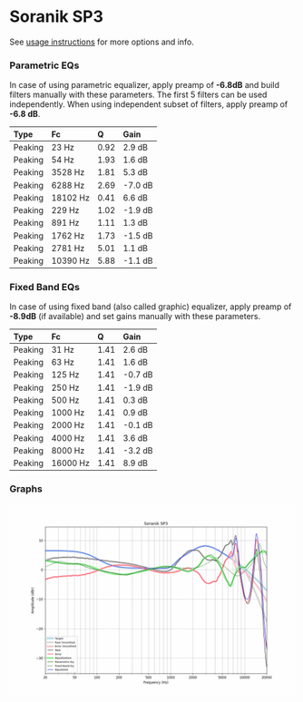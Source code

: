 # Soranik SP3
See [usage instructions](https://github.com/jaakkopasanen/AutoEq#usage) for more options and info.

### Parametric EQs
In case of using parametric equalizer, apply preamp of **-6.8dB** and build filters manually
with these parameters. The first 5 filters can be used independently.
When using independent subset of filters, apply preamp of **-6.8 dB**.

| Type    | Fc       |    Q | Gain    |
|:--------|:---------|:-----|:--------|
| Peaking | 23 Hz    | 0.92 | 2.9 dB  |
| Peaking | 54 Hz    | 1.93 | 1.6 dB  |
| Peaking | 3528 Hz  | 1.81 | 5.3 dB  |
| Peaking | 6288 Hz  | 2.69 | -7.0 dB |
| Peaking | 18102 Hz | 0.41 | 6.6 dB  |
| Peaking | 229 Hz   | 1.02 | -1.9 dB |
| Peaking | 891 Hz   | 1.11 | 1.3 dB  |
| Peaking | 1762 Hz  | 1.73 | -1.5 dB |
| Peaking | 2781 Hz  | 5.01 | 1.1 dB  |
| Peaking | 10390 Hz | 5.88 | -1.1 dB |

### Fixed Band EQs
In case of using fixed band (also called graphic) equalizer, apply preamp of **-8.9dB**
(if available) and set gains manually with these parameters.

| Type    | Fc       |    Q | Gain    |
|:--------|:---------|:-----|:--------|
| Peaking | 31 Hz    | 1.41 | 2.6 dB  |
| Peaking | 63 Hz    | 1.41 | 1.6 dB  |
| Peaking | 125 Hz   | 1.41 | -0.7 dB |
| Peaking | 250 Hz   | 1.41 | -1.9 dB |
| Peaking | 500 Hz   | 1.41 | 0.3 dB  |
| Peaking | 1000 Hz  | 1.41 | 0.9 dB  |
| Peaking | 2000 Hz  | 1.41 | -0.1 dB |
| Peaking | 4000 Hz  | 1.41 | 3.6 dB  |
| Peaking | 8000 Hz  | 1.41 | -3.2 dB |
| Peaking | 16000 Hz | 1.41 | 8.9 dB  |

### Graphs
![](./Soranik%20SP3.png)